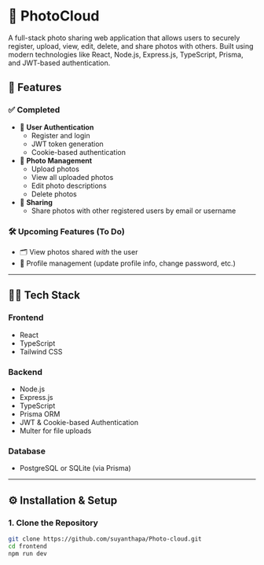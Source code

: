 # 📸 PhotoCloud

A full-stack photo sharing web application that allows users to securely register, upload, view, edit, delete, and share photos with others. Built using modern technologies like React, Node.js, Express.js, TypeScript, Prisma, and JWT-based authentication.

## 🚀 Features

### ✅ Completed

- 🔐 **User Authentication**
  - Register and login
  - JWT token generation
  - Cookie-based authentication
- 📸 **Photo Management**
  - Upload photos
  - View all uploaded photos
  - Edit photo descriptions
  - Delete photos
- 👥 **Sharing**
  - Share photos with other registered users by email or username

### 🛠️ Upcoming Features (To Do)

- 🗂️ View photos shared *with* the user
- 🙍 Profile management (update profile info, change password, etc.)

---

## 🧑‍💻 Tech Stack

### Frontend
- React
- TypeScript
- Tailwind CSS

### Backend
- Node.js
- Express.js
- TypeScript
- Prisma ORM
- JWT & Cookie-based Authentication
- Multer for file uploads

### Database
- PostgreSQL or SQLite (via Prisma)

---


## ⚙️ Installation & Setup

### 1. Clone the Repository

```bash
git clone https://github.com/suyanthapa/Photo-cloud.git
cd frontend
npm run dev
